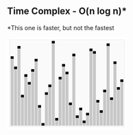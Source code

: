 ## Time Complex - O(n log n)*

*This one is faster, but not the fastest

![Screenshot](Sorting_heapsort_anim.gif)
